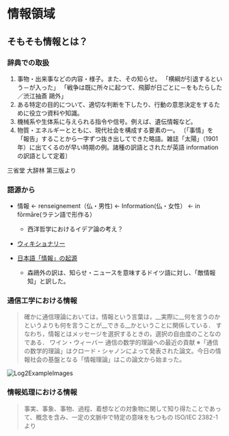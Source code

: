 # 情報領域

## そもそも情報とは？

### 辞典での取扱

1. 事物・出来事などの内容・様子。また、その知らせ。 「横綱が引退するという－が入った」 「戦争は既に所々に起つて、飛脚が日ごとに－をもたらした／渋江抽斎 鷗外」
2. ある特定の目的について、適切な判断を下したり、行動の意思決定をするために役立つ資料や知識。
3. 機械系や生体系に与えられる指令や信号。例えば、遺伝情報など。
4. 物質・エネルギーとともに、現代社会を構成する要素の一。 〔「事情」を「報告」することから一字ずつ抜き出してできた略語。雑誌「太陽」（1901年）に出てくるのが早い時期の例。諸種の訳語とされたが英語 information の訳語として定着〕

三省堂 大辞林 第三版より

### 語源から

- 情報 <- renseignement（仏・男性) <- Information(仏・女性） <- in   fōrmāre(ラテン語で形作る）
  - 西洋哲学におけるイデア論の考え？

- [ウィキショナリー](https://ja.wiktionary.org/wiki/informare#ラテン語)

- [日本語「情報」の起源](http://www.cs.ube-c.ac.jp/kyouiku/siryou/jyouhou.html)
  - 森鴎外の訳は、知らせ・ニュースを意味するドイツ語に対し、「敵情報知」と訳した。

### 通信工学における情報

> 確かに通信理論においては，情報という言葉は，__実際に__何を言うのかというよりも何を言うことが__できる__かということに関係している．
> すなわち，情報とはメッセージを選択するときの，選択の自由度のことなのである．
> ワイン・ウィーバー 通信の数学的理論への最近の貢献
> ※「通信の数学的理論」はクロード・シャノンによって発表された論文。今日の情報社会の基盤となる「情報理論」はこの論文から始まった。

![Log2ExampleImages](../assets/img/math_log2_example.png)

### 情報処理における情報

> 事実、事象、事物、過程、着想などの対象物に関して知り得たことであって、概念を含み、一定の文脈中で特定の意味をもつもの
ISO/IEC 2382-1 より
